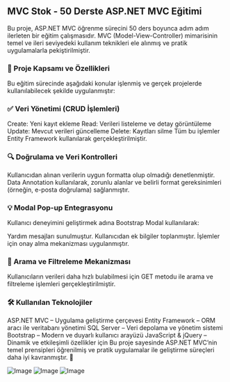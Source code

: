 ## MVC Stok - 50 Derste ASP.NET MVC Eğitimi
Bu proje, ASP.NET MVC öğrenme sürecini 50 ders boyunca adım adım ilerleten bir eğitim çalışmasıdır. MVC (Model-View-Controller) mimarisinin temel ve ileri seviyedeki kullanım teknikleri ele alınmış ve pratik uygulamalarla pekiştirilmiştir.

### 🚀 Proje Kapsamı ve Özellikleri
Bu eğitim sürecinde aşağıdaki konular işlenmiş ve gerçek projelerde kullanılabilecek şekilde uygulanmıştır:

### ✅ Veri Yönetimi (CRUD İşlemleri)
Create: Yeni kayıt ekleme
Read: Verileri listeleme ve detay görüntüleme
Update: Mevcut verileri güncelleme
Delete: Kayıtları silme
Tüm bu işlemler Entity Framework kullanılarak gerçekleştirilmiştir.

### 🔍 Doğrulama ve Veri Kontrolleri
Kullanıcıdan alınan verilerin uygun formatta olup olmadığı denetlenmiştir.
Data Annotation kullanılarak, zorunlu alanlar ve belirli format gereksinimleri (örneğin, e-posta doğrulama) sağlanmıştır.
### 💡 Modal Pop-up Entegrasyonu
Kullanıcı deneyimini geliştirmek adına Bootstrap Modal kullanılarak:

Yardım mesajları sunulmuştur.
Kullanıcıdan ek bilgiler toplanmıştır.
İşlemler için onay alma mekanizması uygulanmıştır.
### 🔎 Arama ve Filtreleme Mekanizması
Kullanıcıların verileri daha hızlı bulabilmesi için GET metodu ile arama ve filtreleme işlemleri gerçekleştirilmiştir.
### 🛠️ Kullanılan Teknolojiler
ASP.NET MVC – Uygulama geliştirme çerçevesi
Entity Framework – ORM aracı ile veritabanı yönetimi
SQL Server – Veri depolama ve yönetim sistemi
Bootstrap – Modern ve duyarlı kullanıcı arayüzü
JavaScript & jQuery – Dinamik ve etkileşimli özellikler için
Bu proje sayesinde ASP.NET MVC’nin temel prensipleri öğrenilmiş ve pratik uygulamalar ile geliştirme süreçleri daha iyi kavranmıştır. 🚀

![Image](https://github.com/user-attachments/assets/324593db-0d16-4ebe-995c-0736b373265c)
![Image](https://github.com/user-attachments/assets/d5595053-f7e2-420a-b5a9-26cb976b4bb0)
![Image](https://github.com/user-attachments/assets/5ba997f8-1538-4bb6-9c18-487683fc7528)
